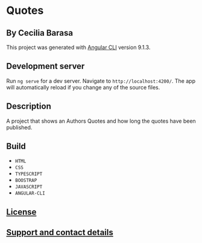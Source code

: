 # Quotes

## By Cecilia Barasa

This project was generated with [Angular CLI](https://github.com/angular/angular-cli) version 9.1.3.

## Development server

Run `ng serve` for a dev server. Navigate to `http://localhost:4200/`. The app will automatically reload if you change any of the source files.

## Description
A project that shows an Authors Quotes and how long the quotes have been published.

## Build

* `HTML`
* `CSS`
* `TYPESCRIPT`
* `BOOSTRAP`
* `JAVASCRIPT`
* `ANGULAR-CLI`
## [License](https://github.com/cecibarasa/Quotes/blob/master/license.md)

## [Support and contact details](https://www.linkedin.com/in/cecilia-barasa-4a8311195/)
